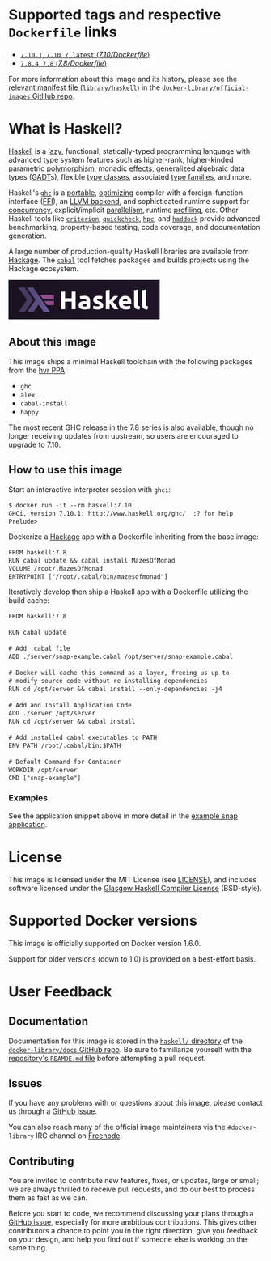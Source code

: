 # Supported tags and respective `Dockerfile` links

-	[`7.10.1`, `7.10`, `7`, `latest` (*7.10/Dockerfile*)](https://github.com/freebroccolo/docker-haskell/blob/8ebd12bf273855afabc2d270b8c0a7aa233b0ea4/7.10/Dockerfile)
-	[`7.8.4`, `7.8` (*7.8/Dockerfile*)](https://github.com/freebroccolo/docker-haskell/blob/8ebd12bf273855afabc2d270b8c0a7aa233b0ea4/7.8/Dockerfile)

For more information about this image and its history, please see the [relevant manifest file (`library/haskell`)](https://github.com/docker-library/official-images/blob/master/library/haskell) in the [`docker-library/official-images` GitHub repo](https://github.com/docker-library/official-images).

# What is Haskell?

[Haskell](http://www.haskell.org) is a [lazy](http://en.wikibooks.org/wiki/Haskell/Laziness), functional, statically-typed programming language with advanced type system features such as higher-rank, higher-kinded parametric [polymorphism](http://en.wikibooks.org/wiki/Haskell/Polymorphism), monadic [effects](http://en.wikibooks.org/wiki/Haskell/Understanding_monads/IO), generalized algebraic data types ([GADT](http://en.wikibooks.org/wiki/Haskell/GADT)s), flexible [type classes](http://en.wikibooks.org/wiki/Haskell/Advanced_type_classes), associated [type families](http://en.wikipedia.org/wiki/Type_family), and more.

Haskell's [`ghc`](http://www.haskell.org/ghc) is a [portable](https://ghc.haskell.org/trac/ghc/wiki/Platforms), [optimizing](http://benchmarksgame.alioth.debian.org/u64q/haskell.php) compiler with a foreign-function interface ([FFI](http://en.wikibooks.org/wiki/Haskell/FFI)), an [LLVM backend](https://www.haskell.org/ghc/docs/7.8.3/html/users_guide/code-generators.html), and sophisticated runtime support for [concurrency](http://en.wikibooks.org/wiki/Haskell/Concurrency), explicit/implicit [parallelism](http://community.haskell.org/~simonmar/pcph/), runtime [profiling](http://www.haskell.org/haskellwiki/ThreadScope), etc. Other Haskell tools like [`criterion`](http://www.serpentine.com/criterion/tutorial.html), [`quickcheck`](https://www.fpcomplete.com/user/pbv/an-introduction-to-quickcheck-testing), [`hpc`](http://www.haskell.org/haskellwiki/Haskell_program_coverage#Examples), and [`haddock`](http://en.wikipedia.org/wiki/Haddock_%28software%29) provide advanced benchmarking, property-based testing, code coverage, and documentation generation.

A large number of production-quality Haskell libraries are available from [Hackage](https://hackage.haskell.org). The [`cabal`](https://www.fpcomplete.com/user/simonmichael/how-to-cabal-install) tool fetches packages and builds projects using the Hackage ecosystem.

![logo](https://raw.githubusercontent.com/docker-library/docs/master/haskell/logo.png)

## About this image

This image ships a minimal Haskell toolchain with the following packages from the [hvr PPA](https://launchpad.net/~hvr/+archive/ubuntu/ghc):

-	`ghc`
-	`alex`
-	`cabal-install`
-	`happy`

The most recent GHC release in the 7.8 series is also available, though no longer receiving updates from upstream, so users are encouraged to upgrade to 7.10.

## How to use this image

Start an interactive interpreter session with `ghci`:

	$ docker run -it --rm haskell:7.10
	GHCi, version 7.10.1: http://www.haskell.org/ghc/  :? for help
	Prelude>

Dockerize a [Hackage](http://hackage.haskell.org) app with a Dockerfile inheriting from the base image:

	FROM haskell:7.8
	RUN cabal update && cabal install MazesOfMonad
	VOLUME /root/.MazesOfMonad
	ENTRYPOINT ["/root/.cabal/bin/mazesofmonad"]

Iteratively develop then ship a Haskell app with a Dockerfile utilizing the build cache:

	FROM haskell:7.8
	
	RUN cabal update
	
	# Add .cabal file
	ADD ./server/snap-example.cabal /opt/server/snap-example.cabal
	
	# Docker will cache this command as a layer, freeing us up to
	# modify source code without re-installing dependencies
	RUN cd /opt/server && cabal install --only-dependencies -j4
	
	# Add and Install Application Code
	ADD ./server /opt/server
	RUN cd /opt/server && cabal install
	
	# Add installed cabal executables to PATH
	ENV PATH /root/.cabal/bin:$PATH
	
	# Default Command for Container
	WORKDIR /opt/server
	CMD ["snap-example"]

### Examples

See the application snippet above in more detail in the [example snap application](https://github.com/freebroccolo/docker-haskell/tree/master/examples/7.8.3/snap).

# License

This image is licensed under the MIT License (see [LICENSE](https://github.com/darinmorrison/docker-haskell/blob/master/LICENSE)), and includes software licensed under the [Glasgow Haskell Compiler License](https://www.haskell.org/ghc/license) (BSD-style).

# Supported Docker versions

This image is officially supported on Docker version 1.6.0.

Support for older versions (down to 1.0) is provided on a best-effort basis.

# User Feedback

## Documentation

Documentation for this image is stored in the [`haskell/` directory](https://github.com/docker-library/docs/tree/master/haskell) of the [`docker-library/docs` GitHub repo](https://github.com/docker-library/docs). Be sure to familiarize yourself with the [repository's `REAMDE.md` file](https://github.com/docker-library/docs/blob/master/README.md) before attempting a pull request.

## Issues

If you have any problems with or questions about this image, please contact us through a [GitHub issue](https://github.com/freebroccolo/docker-haskell/issues).

You can also reach many of the official image maintainers via the `#docker-library` IRC channel on [Freenode](https://freenode.net).

## Contributing

You are invited to contribute new features, fixes, or updates, large or small; we are always thrilled to receive pull requests, and do our best to process them as fast as we can.

Before you start to code, we recommend discussing your plans through a [GitHub issue](https://github.com/freebroccolo/docker-haskell/issues), especially for more ambitious contributions. This gives other contributors a chance to point you in the right direction, give you feedback on your design, and help you find out if someone else is working on the same thing.
